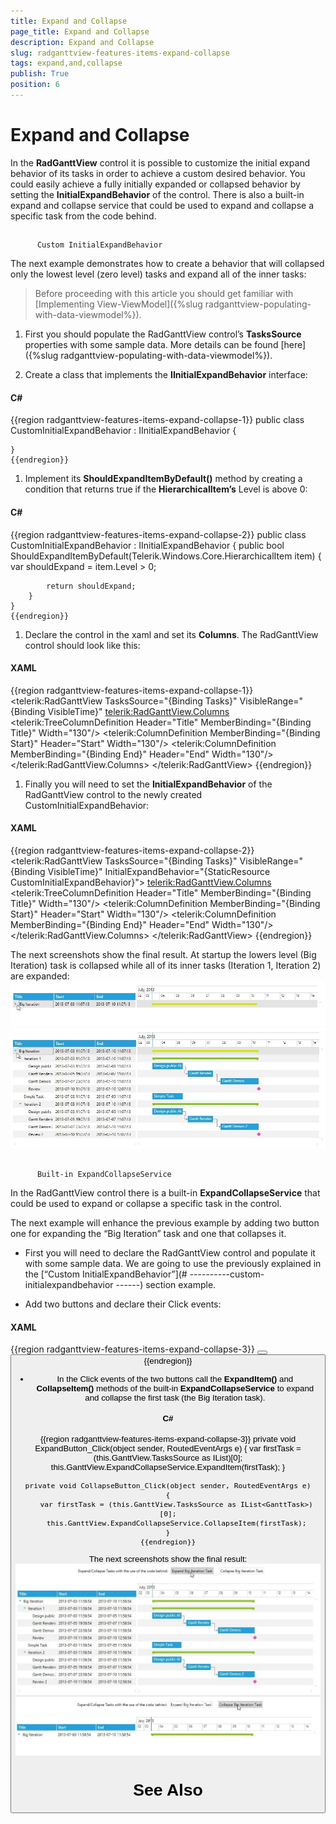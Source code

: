 ```yaml
---
title: Expand and Collapse
page_title: Expand and Collapse
description: Expand and Collapse
slug: radganttview-features-items-expand-collapse
tags: expand,and,collapse
publish: True
position: 6
---
```


# Expand and Collapse



In the __RadGanttView__ control it is possible to customize the initial expand behavior of its tasks in order to achieve a custom desired behavior. You could easily achieve a fully initially expanded or collapsed behavior by setting the __InitialExpandBehavior__ of the control. There is also a built-in expand and collapse service that could be used to expand and collapse a specific task from the code behind.
      

## 
          Custom InitialExpandBehavior
      

The next example demonstrates how to create a behavior that will collapsed only the lowest level (zero level) tasks and expand all of the inner tasks:
        

>Before proceeding with this article you should get familiar with [Implementing View-ViewModel]({%slug radganttview-populating-with-data-viewmodel%}).
              

1. First you should populate the RadGanttView control’s __TasksSource__ properties with some sample data. More details can be found [here]({%slug radganttview-populating-with-data-viewmodel%}).
                  

1. Create a class that implements the __IInitialExpandBehavior__ interface:
                  

#### __C#__

{{region radganttview-features-items-expand-collapse-1}}
	public class CustomInitialExpandBehavior : IInitialExpandBehavior
	{
	
	}
	{{endregion}}



1. Implement its __ShouldExpandItemByDefault()__ method by creating a condition that returns true if the __HierarchicalItem’s__ Level is above 0:
                  

#### __C#__

{{region radganttview-features-items-expand-collapse-2}}
	public class CustomInitialExpandBehavior : IInitialExpandBehavior
	{
	    public bool ShouldExpandItemByDefault(Telerik.Windows.Core.HierarchicalItem item)
	    {
	        var shouldExpand = item.Level > 0;
	
	        return shouldExpand;
	    }
	}
	{{endregion}}



1. Declare the control in the xaml and set its __Columns__. The RadGanttView control should look like this:
                  

#### __XAML__

{{region radganttview-features-items-expand-collapse-1}}
	<telerik:RadGanttView TasksSource="{Binding Tasks}"
						  VisibleRange="{Binding VisibleTime}"
	    <telerik:RadGanttView.Columns>
	        <telerik:TreeColumnDefinition Header="Title" MemberBinding="{Binding Title}" Width="130"/>
	        <telerik:ColumnDefinition MemberBinding="{Binding Start}" Header="Start" Width="130"/>
	        <telerik:ColumnDefinition MemberBinding="{Binding End}" Header="End" Width="130"/>
	    </telerik:RadGanttView.Columns>
	</telerik:RadGanttView>
	{{endregion}}



1. Finally you will need to set the __InitialExpandBehavior__ of the RadGanttView control to the newly created CustomInitialExpandBehavior:
                  

#### __XAML__

{{region radganttview-features-items-expand-collapse-2}}
	<telerik:RadGanttView TasksSource="{Binding Tasks}"
					      VisibleRange="{Binding VisibleTime}"
					      InitialExpandBehavior="{StaticResource CustomInitialExpandBehavior}">
	    <telerik:RadGanttView.Columns>
	        <telerik:TreeColumnDefinition Header="Title" MemberBinding="{Binding Title}" Width="130"/>
	        <telerik:ColumnDefinition MemberBinding="{Binding Start}" Header="Start" Width="130"/>
	        <telerik:ColumnDefinition MemberBinding="{Binding End}" Header="End" Width="130"/>
	    </telerik:RadGanttView.Columns>
	</telerik:RadGanttView>
	{{endregion}}



The next screenshots show the final result. At startup the lowers level (Big Iteration) task is collapsed while all of its inner tasks (Iteration 1, Iteration 2) are expanded:
          ![radganttview-features-items-expand-collapse-1](images/radganttview-features-items-expand-collapse-1.jpg)![radganttview-features-items-expand-collapse-2](images/radganttview-features-items-expand-collapse-2.jpg)

## 
          Built-in ExpandCollapseService
      

In the RadGanttView control there is a built-in __ExpandCollapseService__ that could be used to expand or collapse a specific task in the control.
       

The next example will enhance the previous example by adding two button one for expanding the “Big Iteration” task and one that collapses it.
       

* First you will need to declare the RadGanttView control and populate it with some sample data. We are going to use the previously explained in the [“Custom InitialExpandBehavior”](#
----------custom-initialexpandbehavior
------) section example.
                  

* Add two buttons and declare their Click events:
                  

#### __XAML__

{{region radganttview-features-items-expand-collapse-3}}
	<StackPanel Orientation="Horizontal">
	    <TextBlock Text="Expand/Collapse Tasks with the use of the code behind:" Margin="10 0 0 20" VerticalAlignment="Center"/>
	    <Button Content="Expand Big Iteration Task" x:Name="ExpandButton" Click="ExpandButton_Click" Margin="10 0 10 20"/>
	    <Button Content="Collapse Big Iteration Task" x:Name="CollapseButton" Click="CollapseButton_Click" Margin="10 0 10 20"/>
	</StackPanel>
	{{endregion}}



* In the Click events of the two buttons call the __ExpandItem()__ and __CollapseItem()__ methods of the built-in __ExpandCollapseService__ to expand and collapse the first task (the Big Iteration task).
                  

#### __C#__

{{region radganttview-features-items-expand-collapse-3}}
	private void ExpandButton_Click(object sender, RoutedEventArgs e)
	{
	    var firstTask = (this.GanttView.TasksSource as IList<GanttTask>)[0];
	    this.GanttView.ExpandCollapseService.ExpandItem(firstTask);
	}
	
	private void CollapseButton_Click(object sender, RoutedEventArgs e)
	{
	    var firstTask = (this.GanttView.TasksSource as IList<GanttTask>)[0];
	    this.GanttView.ExpandCollapseService.CollapseItem(firstTask);
	}
	{{endregion}}



The next screenshots show the final result:
          ![radganttview-features-items-expand-collapse-3](images/radganttview-features-items-expand-collapse-3.jpg)![radganttview-features-items-expand-collapse-4](images/radganttview-features-items-expand-collapse-4.jpg)

# See Also
